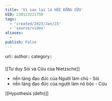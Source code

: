 ```yaml
---
title: 'Vì sao lại là HỘI ĐỒNG CỪU'
UID: 230123221750
tags:
  - 'created/2023/Jan/23'
  - 'source/video'
aliases:
  - 
publish: False
---
```


url::
author::
category::


### 
[[Tư duy Sói và Cừu của Nietzsche]]
- nền tảng đạo đức của Người làm chủ - Sói
- nền tảng đạo đức của người làm nô bộc - Cừu

[[Hypothesis (defn)]]